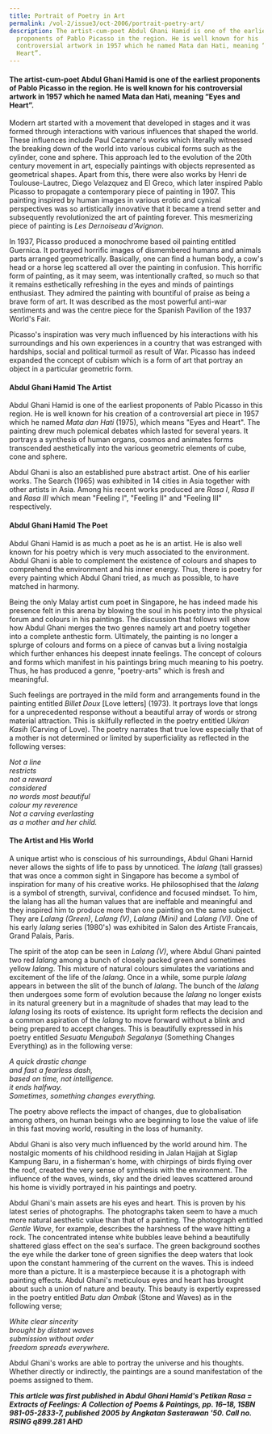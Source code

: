 ```yaml
---
title: Portrait of Poetry in Art
permalink: /vol-2/issue3/oct-2006/portrait-poetry-art/
description: The artist-cum-poet Abdul Ghani Hamid is one of the earliest
  proponents of Pablo Picasso in the region. He is well known for his
  controversial artwork in 1957 which he named Mata dan Hati, meaning “Eyes and
  Heart”.
---
```

####  The artist-cum-poet Abdul Ghani Hamid is one of the earliest proponents of Pablo Picasso in the region. He is well known for his controversial artwork in 1957 which he named Mata dan Hati, meaning “Eyes and Heart”.

Modern art started with a movement that developed in stages and it was formed through interactions with various influences that shaped the world. These influences include Paul Cezanne's works which literally witnessed the breaking down of the world into various cubical forms such as the cylinder, cone and sphere. This approach led to the evolution of the 20th century movement in art, especially paintings with objects represented as geometrical shapes. Apart from this, there were also works by Henri de Toulouse-Lautrec, Diego Velazquez and El Greco, which later inspired Pablo Picasso to propagate a contemporary piece of painting in 1907. This painting inspired by human images in various erotic and cynical perspectives was so artistically innovative that it became a trend setter and subsequently revolutionized the art of painting forever. This mesmerizing piece of painting is *Les Dernoiseau d'Avignon*.

In 1937, Picasso produced a monochrome based oil painting entitled Guernica. It portrayed horrific images of dismembered humans and animals parts arranged geometrically. Basically, one can find a human body, a cow's head or a horse leg scattered all over the painting in confusion. This horrific form of painting, as it may seem, was intentionally crafted, so much so that it remains esthetically refreshing in the eyes and minds of paintings enthusiast. They admired the painting with bountiful of praise as being a brave form of art. It was described as the most powerful anti-war sentiments and was the centre piece for the Spanish Pavilion of the 1937 World's Fair.

Picasso's inspiration was very much influenced by his interactions with his surroundings and his own experiences in a country that was estranged with hardships, social and political turmoil as result of War. Picasso has indeed expanded the concept of cubism which is a form of art that portray an object in a particular geometric form.

#### **Abdul Ghani Hamid The Artist**

Abdul Ghani Hamid is one of the earliest proponents of Pablo Picasso in this region. He is well known for his creation of a controversial art piece in 1957 which he named *Mata dan Hati* (1975), which means "Eyes and Heart". The painting drew much polemical debates which lasted for several years. It portrays a synthesis of human organs, cosmos and animates forms transcended aesthetically into the various geometric elements of cube, cone and sphere.

Abdul Ghani is also an established pure abstract artist. One of his earlier works. The Search (1965) was exhibited in 14 cities in Asia together with other artists in Asia. Among his recent works produced are *Rasa I*, *Rasa II* and *Rasa III* which mean "Feeling I", "Feeling II" and "Feeling III" respectively.

#### **Abdul Ghani Hamid The Poet**

Abdul Ghani Hamid is as much a poet as he is an artist. He is also well known for his poetry which is very much associated to the environment. Abdul Ghani is able to complement the existence of colours and shapes to comprehend the environment and his inner energy. Thus, there is poetry for every painting which Abdul Ghani tried, as much as possible, to have matched in harmony.

Being the only Malay artist cum poet in Singapore, he has indeed made his presence felt in this arena by blowing the soul in his poetry into the physical forum and colours in his paintings. The discussion that follows will show how Abdul Ghani merges the two genres namely art and poetry together into a complete anthestic form. Ultimately, the painting is no longer a splurge of colours and forms on a piece of canvas but a living nostalgia which further enhances his deepest innate feelings. The concept of colours and forms which manifest in his paintings bring much meaning to his poetry. Thus, he has produced a genre, "poetry-arts" which is fresh and meaningful.

Such feelings are portrayed in the mild form and arrangements found in the painting entitled *Billet Doux* [Love letters] (1973). It portrays love that longs for a unprecedented response without a beautiful array of words or strong material attraction. This is skilfully reflected in the poetry entitled *Ukiran Kasih* (Carving of Love). The poetry narrates that true love especially that of a mother is not determined or limited by superficiality as reflected in the following verses:

<i>Not a line<br>
restricts<br>
not a reward<br>
considered<br>
no words most beautiful<br>
colour my reverence<br>
Not a carving everlasting<br>
as a mother and her child.</i>

#### **The Artist and His World**

A unique artist who is conscious of his surroundings, Abdul Ghani Harnid never allows the sights of life to pass by unnoticed. The *lalang* (tall grasses) that was once a common sight in Singapore has become a symbol of inspiration for many of his creative works. He philosophised that the *lalang* is a symbol of strength, survival, confidence and focused mindset. To him, the lalang has all the human values that are ineffable and meaningful and they inspired him to produce more than one painting on the same subject. They are *Lalang (Green)*, *Lalang (V)*, *Lalang (Mini)* and *Lalang (VI)*. One of his early *lalang* series (1980's) was exhibited in Salon des Artiste Francais, Grand Palais, Paris.

The spirit of the atop can be seen in *Lalang (V)*, where Abdul Ghani painted two red *lalang* among a bunch of closely packed green and sometimes yellow *lalang*. This mixture of natural colours simulates the variations and excitement of the life of the *lalang*. Once in a while, some purple *lalang* appears in between the slit of the bunch of *lalang*. The bunch of the *lalang* then undergoes some form of evolution because the *lalang* no longer exists in its natural greenery but in a magnitude of shades that may lead to the *lalang* losing its roots of existence. Its upright form reflects the decision and a common aspiration of the *lalang* to move forward without a blink and being prepared to accept changes. This is beautifully expressed in his poetry entitled *Sesuatu Mengubah Segalanya* (Something Changes Everything) as in the following verse:
 
<i>A quick drastic change<br>
and fast a fearless dash,<br>
based on time, not intelligence.<br>
it ends halfway.<br>
Sometimes, something changes everything.</i>

The poetry above reflects the impact of changes, due to globalisation among others, on human beings who are beginning to lose the value of life in this fast moving world, resulting in the loss of humanity.

Abdul Ghani is also very much influenced by the world around him. The nostalgic moments of his childhood residing in Jalan Hajjah at Siglap Kampung Baru, in a fisherman's home, with chirpings of birds flying over the roof, created the very sense of synthesis with the environment. The influence of the waves, winds, sky and the dried leaves scattered around his home is vividly portrayed in his paintings and poetry.

Abdul Ghani's main assets are his eyes and heart. This is proven by his latest series of photographs. The photographs taken seem to have a much more natural aesthetic value than that of a painting. The photograph entitled *Gentle Wave*, for example, describes the harshness of the wave hitting a rock. The concentrated intense white bubbles leave behind a beautifully shattered glass effect on the sea's surface. The green background soothes the eye while the darker tone of green signifies the deep waters that look upon the constant hammering of the current on the waves. This is indeed more than a picture. It is a masterpiece because it is a photograph with painting effects. Abdul Ghani's meticulous eyes and heart has brought about such a union of nature and beauty. This beauty is expertly expressed in the poetry entitled *Batu dan Ombak* (Stone and Waves) as in the following verse;

 <i>White clear sincerity<br> brought by distant waves<br>  submission without order<br>freedom spreads everywhere. </i>

Abdul Ghani's works are able to portray the universe and his thoughts. Whether directly or indirectly, the paintings are a sound manifestation of the poems assigned to them.

***This article was first published in Abdul Ghani Hamid's Petikan Rasa = Extracts of Feelings: A Collection of Poems &amp; Paintings, pp. 16–18, 1SBN 981-05-2833-7, published 2005 by Angkatan Sasterawan '50. Call no. RSING q899.281 AHD***





